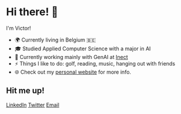 # Hi there! 👋

I'm Victor!

- 🌍 Currently living in Belgium :belgium:
- 🎓 Studied Applied Computer Science with a major in AI
- 🚀 Currently working mainly with GenAI at [Inect](https://www.inect.be)
- ⚡ Things I like to do: golf, reading, music, hanging out with friends
- 🌐 Check out my [personal website](https://victorbarra.dev) for more info.

## Hit me up! ##

[LinkedIn](https://www.linkedin.com/in/victor-barra)    [Twitter](https://twitter.com/VictorBarraa)    [Email](mailto:victor.barra@live.be)

<!--
**Vicba/VicBa** is a ✨ _special_ ✨ repository because its `README.md` (this file) appears on your GitHub profile.

Here are some ideas to get you started:

- 🔭 I’m currently working on ...
- 🌱 I’m currently learning ...
- 👯 I’m looking to collaborate on ...
- 🤔 I’m looking for help with ...
- 💬 Ask me about ...
- 📫 How to reach me: ...
- 😄 Pronouns: ...
- ⚡ Fun fact: ...
-->
